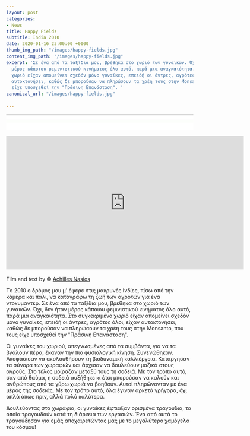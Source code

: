```yaml
---
layout: post
categories:
- News
title: Happy Fields
subtitle: India 2010
date: 2020-01-16 23:00:00 +0000
thumb_img_path: "/images/happy-fields.jpg"
content_img_path: "/images/happy-fields.jpg"
excerpt: 'Σε ένα από τα ταξίδια μου, βρέθηκα στο χωριό των γυναικών. Όχι, δεν ήταν
  μέρος κάποιου φεμινιστικού κινήματος όλο αυτό, παρά μια αναγκαιότητα. Στο συγκεκριμένο
  χωριό είχαν απομείνει σχεδόν μόνο γυναίκες, επειδή οι άντρες, αγρότες όλοι, είχαν
  αυτοκτονήσει, καθώς δε μπορούσαν να πληρώσουν τα χρέη τους στην Monsanto, που τους
  είχε υποσχεθεί την "Πράσινη Επανάσταση". '
canonical_url: "/images/happy-fields.jpg"

---
```

![](/images/bwok-2.jpg)

<iframe src="https://player.vimeo.com/video/11198753" width="640" height="360" frameborder="0" allow="autoplay; fullscreen" allowfullscreen></iframe>

Film and text by © <a href="https://www.facebook.com/achilles.nasios" target="blank">Achilles Nasios</a>

Tο 2010 ο δρόμος μου μ' έφερε στις μακρυνές Ινδίες, πίσω από την κάμερα και πάλι, να καταγράφω τη ζωή των αγροτών για ένα ντοκυμαντέρ. Σε ένα από τα ταξίδια μου, βρέθηκα στο χωριό των γυναικών. Όχι, δεν ήταν μέρος κάποιου φεμινιστικού κινήματος όλο αυτό, παρά μια αναγκαιότητα. Στο συγκεκριμένο χωριό είχαν απομείνει σχεδόν μόνο γυναίκες, επειδή οι άντρες, αγρότες όλοι, είχαν αυτοκτονήσει, καθώς δε μπορούσαν να πληρώσουν τα χρέη τους στην Monsanto, που τους είχε υποσχεθεί την "Πράσινη Επανάσταση".

Οι γυναίκες του χωριού, απεγνωσμένες από τα συμβάντα, για να τα βγάλουν πέρα, έκαναν την πιο φυσιολογική κίνηση. Συνενώθηκαν. Αποφάσισαν να ακολουθήσουν τη βιοδυναμική καλλιέργεια. Κατάργησαν τα σύνορα των χωραφιών και άρχισαν να δουλεύουν μαζικά στους αγρούς. Στο τέλος μοίραζαν μεταξύ τους τη σοδειά. Με τον τρόπο αυτό, σαν από θαύμα, η σοδειά αυξήθηκε κι έτσι μπορούσαν να καλούν και ανθρώπους από τα γύρω χωριά να βοηθούν. Αυτοί πληρώνονταν με ένα μέρος της σοδειάς. Με τον τρόπο αυτό, όλα έγιναν αρκετά γρήγορα, όχι απλά όπως πριν, αλλά πολύ καλύτερα.

Δουλεύοντας στα χωράφια, οι γυναίκες έφτιαξαν ορισμένα τραγούδια, τα οποία τραγουδούν κατά τη διάρκεια των εργασιών. Ένα από αυτά το τραγούδησαν για εμάς αποχαιρετώντας μας με το μεγαλύτερο χαμόγελο του κόσμου!
